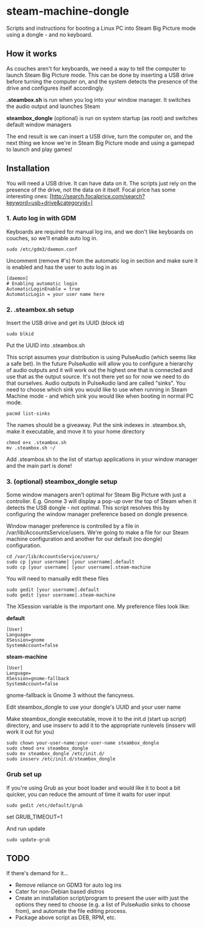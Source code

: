 steam-machine-dongle
=====================

Scripts and instructions for booting a Linux PC into Steam Big Picture mode using a dongle - and no keyboard.

## How it works ##

As couches aren't for keyboards, we need a way to tell the computer to launch Steam Big Picture mode. This can be done by inserting a USB drive before turning the computer on, and the system detects the presence of the drive and configures itself accordingly.

__.steambox.sh__ is run when you log into your window manager. It switches the audio output and launches Steam

__steambox_dongle__ (optional) is run on system startup (as root) and switches default window managers 

The end result is we can insert a USB drive, turn the computer on, and the next thing we know we're in Steam Big Picture mode and using a gamepad to launch and play games!


## Installation ##

You will need a USB drive. It can have data on it. The scripts just rely on the presence of the drive, not the data on it itself. Focal price has some interesting ones: [http://search.focalprice.com/search?keyword=usb+drive&categoryid=]

### 1. Auto log in with GDM ###

Keyboards are required for manual log ins, and we don't like keyboards on couches, so we'll enable auto log in.

	sudo /etc/gdm3/daemon.conf
	
Uncomment (remove #'s) from the automatic log in section and make sure it is enabled and has the user to auto log in as

	[daemon]
	# Enabling automatic login
	AutomaticLoginEnable = true
	AutomaticLogin = your user name here
	

### 2. .steambox.sh setup ###

Insert the USB drive and get its UUID (block id)

	sudo blkid
	
Put the UUID into .steambox.sh

This script assumes your distribution is using PulseAudio (which seems like a safe bet). In the future PulseAudio will allow you to configure a hierarchy of audio outputs and it will work out the highest one that is connected and use that as the output source. It's not there yet so for now we need to do that ourselves. Audio outputs in PulseAudio land are called "sinks". You need to choose which sink you would like to use when running in Steam Machine mode - and which sink you would like when booting in normal PC mode.

	pacmd list-sinks

The names should be a giveaway. Put the sink indexes in .steambox.sh, make it executable, and move it to your home directory

	chmod o+x .steambox.sh
	mv .steambox.sh ~/

Add .steambox.sh to the list of startup applications in your window manager and the main part is done!


### 3. (optional) steambox_dongle setup  ###

Some window managers aren't optimal for Steam Big Picture with just a controller. E.g. Gnome 3 will display a pop-up over the top of Steam when it detects the USB dongle - not optimal. This script resolves this by configuring the window manager preference based on dongle presence. 

Window manager preference is controlled by a file in /var/lib/AccountsService/users. We're going to make a file for our Steam machine configuration and another for our default (no dongle) configuration.

	cd /var/lib/AccountsService/users/
	sudo cp [your username] [your username].default
	sudo cp [your username] [your username].steam-machine
	
You will need to manually edit these files

	sudo gedit [your username].default
	sudo gedit [your username].steam-machine

The XSession variable is the important one. My preference files look like:

__default__

	[User]
	Language=
	XSession=gnome
	SystemAccount=false
	
	
__steam-machine__

	[User]
	Language=
	XSession=gnome-fallback
	SystemAccount=false

gnome-fallback is Gnome 3 without the fancyness.


Edit steambox_dongle to use your dongle's UUID and your user name

Make steambox_dongle executable, move it to the init.d (start up script) directory, and use insserv to add it to the appropriate runlevels (insserv will work it out for you)

	sudo chown your-user-name:your-user-name steambox_dongle
	sudo chmod o+x steambox_dongle
	sudo mv steambox_dongle /etc/init.d/
	sudo insserv /etc/init.d/steambox_dongle



### Grub set up ###

If you're using Grub as your boot loader and would like it to boot a bit quicker, you can reduce the amount of time it waits for user input

	sudo gedit /etc/default/grub
	
set GRUB_TIMEOUT=1

And run update
	
	sudo update-grub


## TODO ##

If there's demand for it...

* Remove reliance on GDM3 for auto log ins
* Cater for non-Debian based distros
* Create an installation script/program to present the user with just the options they need to choose (e.g. a list of PulseAudio sinks to choose from), and automate the file editing process.
* Package above script as DEB, RPM, etc.
